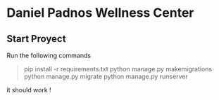 # Daniel Padnos Wellness Center

## Start Proyect

Run the following commands

> pip install -r requirements.txt
> python manage.py makemigrations
> python manage.py migrate
> python manage.py runserver

it should work !